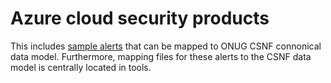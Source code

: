 # Azure cloud security products 
This includes [sample alerts](azure/sample_findings) that can be mapped to ONUG CSNF connonical data model. 
Furthermore, mapping files for these alerts to the CSNF data model is centrally located in tools. 
